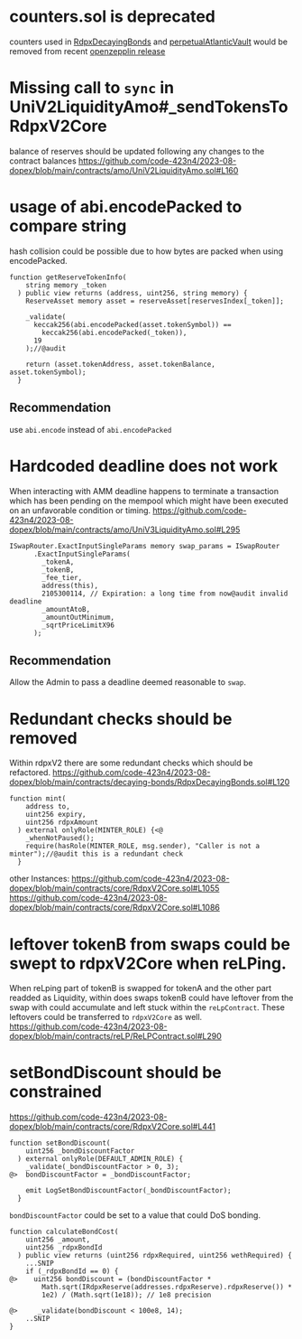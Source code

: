 # counters.sol is deprecated
counters used in [RdpxDecayingBonds](https://github.com/code-423n4/2023-08-dopex/blob/main/contracts/decaying-bonds/RdpxDecayingBonds.sol#L13) and [perpetualAtlanticVault](https://github.com/code-423n4/2023-08-dopex/blob/main/contracts/perp-vault/PerpetualAtlanticVault.sol#L39) would be removed from recent [openzepplin release](https://github.com/OpenZeppelin/openzeppelin-contracts/issues/4233)

# Missing call to `sync` in UniV2LiquidityAmo#_sendTokensToRdpxV2Core
balance of reserves should be updated following any changes to the contract balances
https://github.com/code-423n4/2023-08-dopex/blob/main/contracts/amo/UniV2LiquidityAmo.sol#L160

# usage of abi.encodePacked to compare string
hash collision could be possible due to how bytes are packed when using encodePacked.
```solidity
function getReserveTokenInfo(
    string memory _token
  ) public view returns (address, uint256, string memory) {
    ReserveAsset memory asset = reserveAsset[reservesIndex[_token]];

    _validate(
      keccak256(abi.encodePacked(asset.tokenSymbol)) ==
        keccak256(abi.encodePacked(_token)),
      19
    );//@audit

    return (asset.tokenAddress, asset.tokenBalance, asset.tokenSymbol);
  }
```
## Recommendation
use `abi.encode` instead of `abi.encodePacked`

# Hardcoded deadline does not work
When interacting with AMM deadline happens to terminate a transaction which has been pending on the mempool which might have been executed on an unfavorable condition or timing.
https://github.com/code-423n4/2023-08-dopex/blob/main/contracts/amo/UniV3LiquidityAmo.sol#L295
```solidity
ISwapRouter.ExactInputSingleParams memory swap_params = ISwapRouter
      .ExactInputSingleParams(
        _tokenA,
        _tokenB,
        _fee_tier,
        address(this),
        2105300114, // Expiration: a long time from now@audit invalid deadline
        _amountAtoB,
        _amountOutMinimum,
        _sqrtPriceLimitX96
      );
```
## Recommendation
Allow the Admin to pass a deadline deemed reasonable to `swap`.

# Redundant checks should be removed
Within rdpxV2 there are some redundant checks which should be refactored.
https://github.com/code-423n4/2023-08-dopex/blob/main/contracts/decaying-bonds/RdpxDecayingBonds.sol#L120
```solidity
function mint(
    address to,
    uint256 expiry,
    uint256 rdpxAmount
  ) external onlyRole(MINTER_ROLE) {<@
    _whenNotPaused();
    require(hasRole(MINTER_ROLE, msg.sender), "Caller is not a minter");//@audit this is a redundant check
  }
```
other Instances:
https://github.com/code-423n4/2023-08-dopex/blob/main/contracts/core/RdpxV2Core.sol#L1055
https://github.com/code-423n4/2023-08-dopex/blob/main/contracts/core/RdpxV2Core.sol#L1086

# leftover tokenB from swaps could be swept to rdpxV2Core when reLPing.
When reLping part of tokenB is swapped for tokenA and the other part readded as Liquidity, within does swaps tokenB could have leftover from the swap with could accumulate and left stuck within the `reLpContract`. These leftovers could be transferred to `rdpxV2Core` as well.
https://github.com/code-423n4/2023-08-dopex/blob/main/contracts/reLP/ReLPContract.sol#L290

# setBondDiscount should be constrained
https://github.com/code-423n4/2023-08-dopex/blob/main/contracts/core/RdpxV2Core.sol#L441 
```solidity
function setBondDiscount(
    uint256 _bondDiscountFactor
  ) external onlyRole(DEFAULT_ADMIN_ROLE) {
    _validate(_bondDiscountFactor > 0, 3);
@>  bondDiscountFactor = _bondDiscountFactor;

    emit LogSetBondDiscountFactor(_bondDiscountFactor);
  }
```
`bondDiscountFactor` could be set to a value that could DoS bonding.
```solidity
function calculateBondCost(
    uint256 _amount,
    uint256 _rdpxBondId
  ) public view returns (uint256 rdpxRequired, uint256 wethRequired) {
    ...SNIP
    if (_rdpxBondId == 0) {
@>    uint256 bondDiscount = (bondDiscountFactor *
        Math.sqrt(IRdpxReserve(addresses.rdpxReserve).rdpxReserve()) *
        1e2) / (Math.sqrt(1e18)); // 1e8 precision

@>     _validate(bondDiscount < 100e8, 14); 
	..SNIP
}

